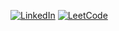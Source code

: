 [![LinkedIn](https://img.shields.io/badge/LinkedIn-blue)](https://linkedin.com/in/yourprofile)
[![LeetCode](https://img.shields.io/badge/LeetCode-orange)](https://leetcode.com/yourprofile)

